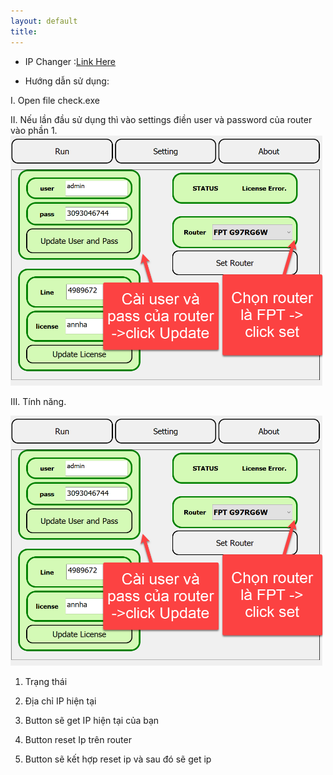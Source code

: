 ```yaml
---
layout: default
title: 
---
```


- IP Changer :[Link Here](https://drive.google.com/file/d/1AESvJ4dDqRdheqZgXOJwpIzmyrmV9M3d) 

- Hướng dẫn sử dụng:

I. Open file check.exe

II. Nếu lần đầu sử dụng thì vào settings điền user và password của router vào phần 1.
<img src="/docs/tool/pics/toolchanger.png" width="500" height="400" alt="Flowers in Chania" > 


III. Tính năng.

<img src="/docs/tool/pics/toolchanger.png" width="500" height="400" alt="Flowers in Chania" > 

1. Trạng thái

2. Địa chỉ IP hiện tại

3. Button sẽ get IP hiện tại của bạn

4. Button reset Ip trên router

5. Button sẽ kết hợp reset ip và sau đó sẽ get ip